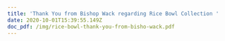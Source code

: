 ```yaml
---
title: 'Thank You from Bishop Wack regarding Rice Bowl Collection '
date: 2020-10-01T15:39:55.149Z
doc_pdf: /img/rice-bowl-thank-you-from-bisho-wack.pdf
---
```


